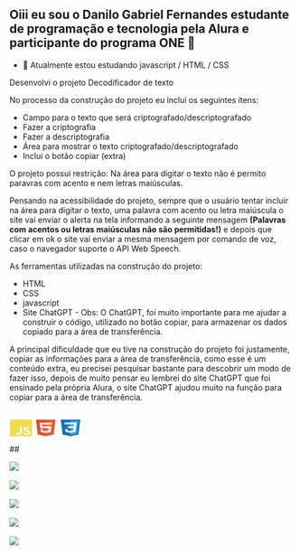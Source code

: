 ﻿## Oiii eu sou o Danilo Gabriel Fernandes estudante de programação e tecnologia pela Alura e participante do programa ONE 👋

- 🌱 Atualmente estou estudando javascript / HTML / CSS

Desenvolvi o projeto Decodificador de texto

No processo da construção do projeto eu inclui os seguintes itens:

- Campo para o texto que será criptografado/descriptografado
- Fazer a criptografia
- Fazer a descriptografia
- Área para mostrar o texto criptografado/descriptografado
- Inclui o botão copiar (extra)

O projeto possui restrição: Na área para digitar o texto não é permito paravras com acento e nem letras maiúsculas.

Pensando na acessibilidade do projeto, sempre que o usuário tentar incluir na área para digitar o texto, uma palavra com acento ou letra maiúscula o site vai enviar o alerta na tela informando a seguinte mensagem **(Palavras com acentos ou letras maiúsculas não são permitidas!)** e depois que clicar em ok o site vai enviar a mesma mensagem por comando de voz, caso o navegador suporte o API Web Speech.

As ferramentas utilizadas na construção do projeto:

- HTML
- CSS
- javascript
- Site ChatGPT - Obs: O ChatGPT, foi muito importante para me ajudar a construir o código, utilizado no botão copiar, para armazenar os dados copiado para a área de transferência.

A principal dificuldade que eu tive na construção do projeto foi justamente, copiar as informações para a área de transferência, como esse é um conteúdo extra, eu precisei pesquisar bastante para descobrir um modo de fazer isso, depois de muito pensar eu lembrei do site ChatGPT que foi ensinado pela própria Alura, o site ChatGPT ajudou muito na função para copiar para a área de transferência.

<div style="display: inline\_block"><br>

<img align="center" alt="Rafa-Js" height="30" width="40" src="https://raw.githubusercontent.com/devicons/devicon/master/icons/javascript/javascript-plain.svg">

<img align="center" alt="Rafa-HTML" height="30" width="40" src="https://raw.githubusercontent.com/devicons/devicon/master/icons/html5/html5-original.svg">

<img align="center" alt="Rafa-CSS" height="30" width="40" src="https://raw.githubusercontent.com/devicons/devicon/master/icons/css3/css3-original.svg">

</div>

\##

<div>

<a href="https://www.youtube.com/@dangerexplay2429" target="\_blank"><img src="https://img.shields.io/badge/YouTube-FF0000?style=for-the-badge&logo=youtube&logoColor=white" target="\_blank"></a>

<a href="https://www.instagram.com/danilo\_gfer" target="\_blank"><img src="https://img.shields.io/badge/-Instagram-%23E4405F?style=for-the-badge&logo=instagram&logoColor=white" target="\_blank"></a>

<a href="https://discord.gg/3pnqUfKeSF" target="\_blank"><img src="https://img.shields.io/badge/Discord-7289DA?style=for-the-badge&logo=discord&logoColor=white" target="\_blank"></a>

<a href = "mailto:danilo.gafer@gmail.com"><img src="https://img.shields.io/badge/-Gmail-%23333?style=for-the-badge&logo=gmail&logoColor=white" target="\_blank"></a>

<a href="https://www.linkedin.com/in/danilo-fernandes-analyst/" target="\_blank"><img src="https://img.shields.io/badge/-LinkedIn-%230077B5?style=for-the-badge&logo=linkedin&logoColor=white" target="\_blank"></a>

</div>
